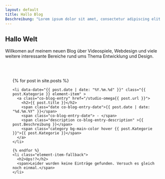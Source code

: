 ```yaml
---
layout: default
title: Hallo Blog
Beschreibung: "Lorem ipsum dolor sit amet, consectetur adipiscing elit. Illi enim inter se dissentiunt. Tum Torquatus: Prorsus, inquit, assentior; Quis enim redargueret? Quae contraria sunt his, malane? Quippe: habes enim a rhetoribus;"
---
```


<section class="content"> 
  <h1>Hallo Welt</h1>
  <p>Willkomen auf meinem neuen Blog über Videospiele, Webdesign und viele weitere interessante Bereiche rund ums Thema Entwicklung und Design.</p>
  <br/>
  <br/>

 
  <ul class="co-blog-list">
    {% for post in site.posts %}
  
    <li data-date="{{ post.date | date: "%Y.%m.%d" }}" class="{{ post.Kategorie }} element-item" >
      <a class="co-blog-entry" href="/studio-omega{{ post.url }}">
        <h2>{{ post.title }}</h2>
        <span class="date co-blog-entry-date">{{ post.date | date: "%d.%m.%Y" }}</span>
        <span class="co-blog-entry-date"> - </span>
        <span class="description co-blog-entry-description" >{{ post.Beschreibung }}</span>
        <span class="category bg-main-color hover {{ post.Kategorie }}">{{ post.Kategorie }}</span>
      </a>
    </li>
  
    {% endfor %}
    <li class="element-item-fallback">
      <h2>Ups!?</h2>
      <span>Leider wurden keine Einträge gefunden. Versuch es gleich noch einmal.</span>
    </li>
  </ul> 
</section>
